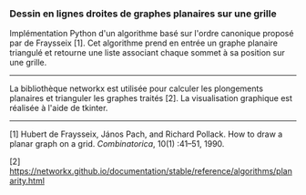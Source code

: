 ### Dessin en lignes droites de graphes planaires sur une grille

Implémentation Python d'un algorithme basé sur l'ordre canonique proposé par de Fraysseix [1]. Cet algorithme prend en entrée un graphe planaire triangulé et retourne une liste associant chaque sommet à sa position sur une grille.

---

La bibliothèque networkx est utilisée pour calculer les plongements planaires et trianguler les graphes traités [2].
La visualisation graphique est réalisée à l'aide de tkinter.

---

[1] Hubert de Fraysseix, János Pach, and Richard Pollack. How to draw a planar graph on a grid. *Combinatorica*, 10(1) :41–51, 1990.

[2] https://networkx.github.io/documentation/stable/reference/algorithms/planarity.html

